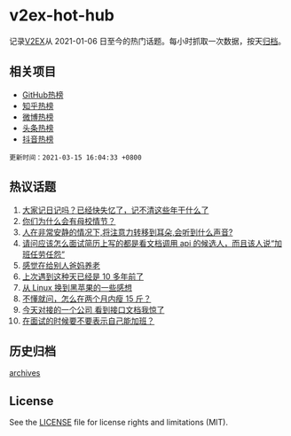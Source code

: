 # v2ex-hot-hub

 记录[V2EX](https://www.v2ex.com/)从 2021-01-06 日至今的热门话题。每小时抓取一次数据，按天[归档](archives)。
 
 ## 相关项目

- [GitHub热榜](https://github.com/lonnyzhang423/github-hot-hub)
- [知乎热榜](https://github.com/lonnyzhang423/zhihu-hot-hub)
- [微博热榜](https://github.com/lonnyzhang423/weibo-hot-hub)
- [头条热榜](https://github.com/lonnyzhang423/toutiao-hot-hub)
- [抖音热榜](https://github.com/lonnyzhang423/douyin-hot-hub)


 `更新时间：2021-03-15 16:04:33 +0800`

## 热议话题

1. [大家记日记吗？已经快失忆了，记不清这些年干什么了](https://www.v2ex.com/t/761594)
1. [你们为什么会有母校情节？](https://www.v2ex.com/t/761595)
1. [人在非常安静的情况下,将注意力转移到耳朵,会听到什么声音?](https://www.v2ex.com/t/761549)
1. [请问应该怎么面试简历上写的都是看文档调用 api 的候选人，而且该人说“加班任劳任怨”](https://www.v2ex.com/t/761621)
1. [感觉在给别人爸妈养老](https://www.v2ex.com/t/761692)
1. [上次遇到这种天已经是 10 多年前了](https://www.v2ex.com/t/761639)
1. [从 Linux 换到黑苹果的一些感想](https://www.v2ex.com/t/761527)
1. [不懂就问，怎么在两个月内瘦 15 斤？](https://www.v2ex.com/t/761648)
1. [今天对接的一个公司 看到接口文档我惊了](https://www.v2ex.com/t/761703)
1. [在面试的时候要不要表示自己能加班？](https://www.v2ex.com/t/761630)

## 历史归档

[archives](archives)

## License

See the [LICENSE](LICENSE) file for license rights and limitations (MIT).
